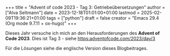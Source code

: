 +++
title = "Advent of code 2023 - Tag 3: Getriebeübersetzungen"
author = ["Alva Seltmann"]
date = 2023-12-18T01:01:00+01:00
lastmod = 2025-02-09T19:36:21+01:00
tags = ["python"]
draft = false
creator = "Emacs 29.4 (Org mode 9.7.11 + ox-hugo)"
+++

Dieses Jahr versuche ich mich an den Herausforderungen des **Advent of Code
2023**. Dies ist Tag 3 - siehe <https:adventofcode.com/2023/day/3>

<!--more-->

Für die Lösungen siehe die englische Version dieses Blogbeitrages.
